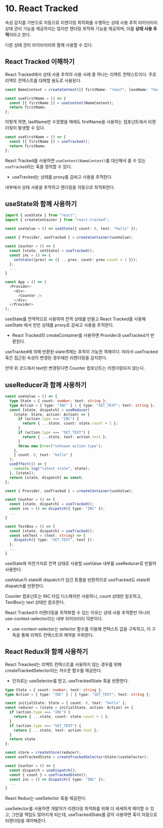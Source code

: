 # 10. React Tracked

속성 감지를 기반으로 자동으로 리렌더링 최적화를 수행하는 상태 사용 추적 라이브러리  
상태 관리 기능을 제공하지는 않지만 렌더링 최적화 기능을 제공하며, 이를 **상태 사용 추적**이라고 한다.

다른 상태 관리 라이브러리와 함께 사용할 수 있다.

## React Tracked 이해하기

React Tracked에서 상태 사용 추적의 사용 사례 중 하나는 리액트 컨텍스트이다. 주로 리액트 컨텍스트를 대체할 용도로 사용된다.

```ts
const NameContext = createContext([{ firstName: "react", laseName: "hooks" }, () => {}]);

const useFirstName = () => {
  const [{ firstName }] = useContext(NameContext);
  return firstName;
};
```

이렇게 하면, lastName만 수정했을 때에도 firstName을 사용하는 컴포넌트에서 리렌더링이 발생할 수 있다.

```ts
const useFirstName = () => {
  const [{ firstName }] = useTracked();
  return firstName;
};
```

React Tracked를 사용하면 `useContext(NameContext)`를 대신해서 쓸 수 있는 `useTracked`라는 훅을 정의할 수 있다.

- useTracked는 상태를 proxy를 감싸고 사용을 추적한다.

내부에서 상태 사용을 추적하고 렌더링을 자동으로 최적화한다.

## useState와 함께 사용하기

```ts
import { useState } from "react";
import { createContainer } from "react-tracked";

const useValue = () => useState({ count: 0, text: "hello" });

const { Provider, useTracked } = createContainer(useValue);

const Counter = () => {
  const [state, setState] = useTracked();
  const inc = () => {
    setState((prev) => ({ ...prev, count: prev.count + 1 }));
  };
  ...
}

const App = () => (
  <Provider>
    <div>
      <Counter />
    </div>
  </Provider>
);
```

useState를 전역적으로 사용하여 전역 상태를 만들고 React Tracked를 사용해 useState 에서 만든 상태를 proxy로 감싸고 사용을 추적한다.

- React Tracked의 createContainer를 사용하면 Provider과 useTracked가 반환된다.

useTracked에 의해 반환된 state객체는 추적이 가능한 객체이다. 따라서 useTracked훅은 접근된 속성이 변경된 경우에만 리렌더링을 감지한다.

만약 위 코드에서 text만 변경된다면 Counter 컴포넌트는 리렌더링되지 않는다.

## useReducer과 함께 사용하기

```ts
const useValue = () => {
  type State = { count: number; text: string };
  type Action = { type: "INC" } | { type: "SET_TEXT"; text: string };
  const [state, dispatch] = useReducer(
    (state: State, action: Action) => {
      if (action.type === "INC") {
        return { ...state, count: state.count + 1 };
      }
      if (action.type === "SET_TEXT") {
        return { ...state, text: action.text };
      }
      throw new Error("unknown action type");
    },
    { count: 0, text: "hello" }
  );
  useEffect(() => {
    console.log("latest state", state);
  }, [state]);
  return [state, dispatch] as const;
};

const { Provider, useTracked } = createContainer(useValue);

const Counter = () => {
  const [state, dispatch] = useTracked();
  const inc = () => dispatch({ type: "INC" });
  ...
}

const TextBox = () => {
  const [state, dispatch] = useTracked();
  const setText = (text: string) => {
    dispatch({ type: "SET_TEXT", text });
  };
  ...
}
```

useState와 마찬가지로 전역 상태로 사용할 useValue 내부를 useReducer로 만들어 사용한다.

useValue가 state와 dispatch가 담긴 튜플을 반환하므로 useTracked도 state와 dispatch를 반환한다.

Counter 컴포넌트는 INC 타입 디스패치만 사용하니, count 상태만 참조하고, TextBox는 text 상태만 참조한다.

React Tracked가 리렌더링을 최적화할 수 있는 이유는 상태 사용 추적뿐만 아니라 use-context-selector라는 내부 라이브러리 덕분이다.

- use-context-selector는 selector 함수를 이용해 컨텍스트 값을 구독하고, 이 구독을 통해 리액트 컨텍스트의 제약을 우회한다.

## React Redux와 함께 사용하기

React Treacked는 리액트 컨텍스트를 사용하지 않는 경우를 위해 createTrackedSelector라는 저수준 함수를 제공한다.

- 인자로는 useSelector를 받고, useTrackedState 훅을 반환한다.

```ts
type State = { count: number; text: string };
type Action = { type: "INC" } | { type: "SET_TEXT"; text: string };

const initialState: State = { count: 0, text: "hello" };
const reducer = (state = initialState, action: Action) => {
  if (action.type === "INC") {
    return { ...state, count: state.count + 1 };
  }
  if (action.type === "SET_TEXT") {
    return { ...state, text: action.text };
  }
  return state
};

const store = createStore(reducer);
const useTrackedState = createTrackedSelector<State>(useSelector);

const Counter = () => {
  const dispatch = useDispatch();
  const { count } = useTrackedState();
  const inc = () => dispatch({ type: "INC" });
  ...
}
```

React Redux는 useSelector 훅을 제공한다.

useSelector를 사용하면 개발자가 리렌더링 최적화를 위해 더 세세하게 제어할 수 있고, 그만큼 책임도 많아지게 되는데, useTrackedState를 같이 사용하면 훅이 자동으로 리렌더링을 제어해준다.
